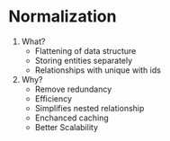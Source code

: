 # Normalization

1. What?
   - Flattening of data structure
   - Storing entities separately
   - Relationships with unique with ids
2. Why?
   - Remove redundancy
   - Efficiency
   - Simplifies nested relationship
   - Enchanced caching
   - Better Scalability
